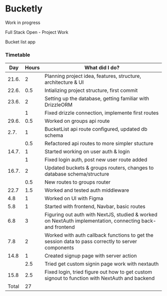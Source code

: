 # Bucketly

Work in progress

Full Stack Open - Project Work

Bucket list app

### Timetable

| Day   | Hours | What did I do?                                                                                            |
| ----- | ----- | --------------------------------------------------------------------------------------------------------- |
| 21.6. | 2     | Planning project idea, features, structure, architecture & UI                                             |
| 22.6. | 0.5   | Intializing project structure, first commit                                                               |
| 23.6. | 2     | Setting up the database, getting familiar with DrizzleORM                                                 |
|       | 1     | Fixed drizzle connection, implemente first routes                                                         |
| 29.6. | 0.5   | Worked on groups api route                                                                                |
| 2.7.  | 1     | BucketList api route configured, updated db schema                                                        |
|       | 0.5   | Refactored api routes to more simpler stucture                                                            |
| 14.7. | 1     | Started working on user auth & login                                                                      |
|       | 1     | Fixed login auth, post new user route added                                                               |
| 16.7. | 2     | Updated buckets & groups routers, changes to database schema/structure                                    |
|       | 0.5   | New routes to groups router                                                                               |
| 22.7  | 1.5   | Worked and tested auth middleware                                                                         |
| 4.8   | 1     | Worked on UI with Figma                                                                                   |
| 5.8   | 1     | Started with frontend, Navbar, basic routes                                                               |
| 6.8   | 3     | Figuring out auth with NextJS, studied & worked on NextAuth implementation, connecting back- and frontend |
| 7.8   | 2     | Worked with auth callback functions to get the session data to pass correctly to server components        |
| 14.8  | 1     | Created signup page with server action                                                                    |
|       | 2.5   | Tried get custom signin page work with nextauth                                                           |
| 15.8  | 2.5   | Fixed login, tried figure out how to get custom signout to function with NextAuth and backend             |
| Total | 27    |                                                                                                           |
